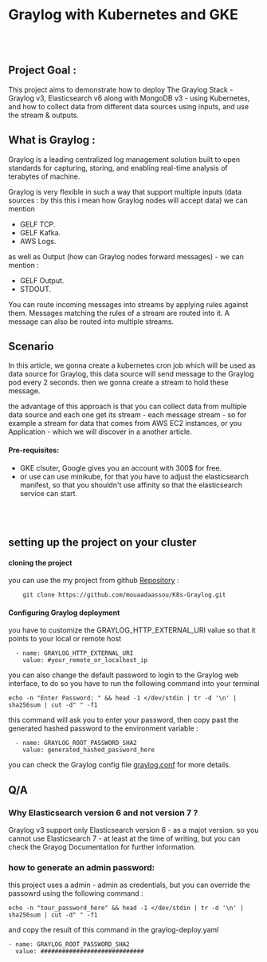 # Graylog with Kubernetes and GKE
<br/><br/>

## Project Goal :

This project aims to demonstrate how to deploy The Graylog Stack - Graylog v3, Elasticsearch v6 along with MongoDB v3 - using Kubernetes, 
and how to collect data from different data sources using inputs, and use the stream & outputs.

## What is Graylog :
Graylog is a leading centralized log management solution built to open standards for capturing, storing, and enabling real-time analysis
of terabytes of machine.

Graylog is very flexible in such a way that support multiple inputs (data sources : by this this i mean how Graylog nodes will accept data) 
we can mention 
- GELF TCP.
- GELF Kafka. 
- AWS Logs. 

as well as Output (how can Graylog nodes forward messages) - we can mention :  
- GELF Output.
- STDOUT.


You can route incoming messages into streams by applying rules against them. Messages matching the rules of a stream are routed into it.
A message can also be routed into multiple streams.

## Scenario
In this article, we gonna create a kubernetes cron job which will be used as data source for Graylog, this data source
will send message to the Graylog pod every 2 seconds. then we gonna create a stream to hold these message.

the advantage of this approach is that you can collect data from multiple data source and each one get its stream - each message stream -
so for example a stream for data that comes from AWS EC2 instances, or you Application - which we will discover in a another article.

#### Pre-requisites:
* GKE clsuter, Google gives you an account with 300$ for free.
* or use can use minikube, for that you have to adjust the elasticsearch manifest, so that you shouldn't use
affinity so that the elasticsearch service can start.
<br/>
<br/>

## setting up the  project on your cluster
#### cloning the project
you can use the my project from github [Repository](https://github.com/mouaadaassou/K8s-Graylog) :
```
    git clone https://github.com/mouaadaassou/K8s-Graylog.git
```

#### Configuring Graylog deployment
you have to customize the GRAYLOG_HTTP_EXTERNAL_URI value so that it points to your local or remote host

```
  - name: GRAYLOG_HTTP_EXTERNAL_URI
    value: #your_remote_or_localhost_ip
```

you can also change the default password to login to the Graylog web interface, to do so you have to run the following 
command into your terminal

```
echo -n "Enter Password: " && head -1 </dev/stdin | tr -d '\n' | sha256sum | cut -d" " -f1

```

this command will ask you to enter your password, then copy past the generated hashed password to the environment variable :

```
  - name: GRAYLOG_ROOT_PASSWORD_SHA2
    value: generated_hashed_password_here
```

you can check the Graylog config file [graylog.conf](https://github.com/Graylog2/graylog2-server/blob/master/misc/graylog.conf) for more details.

## 
## Q/A
### Why Elasticsearch version 6 and not version 7 ?
Graylog v3 support only Elasticsearch version 6 - as a majot version. so you cannot use Elasticsearch 7 - at least at the time of writing, 
but you can check the Grayog Documentation for further information.

### how to generate an admin password:
this project uses a admin - admin as credentials, but you can override the passowrd using the following command :

```
echo -n "tour_password_here" && head -1 </dev/stdin | tr -d '\n' | sha256sum | cut -d" " -f1
```
and copy the result of this command in the graylog-deploy.yaml
```
- name: GRAYLOG_ROOT_PASSWORD_SHA2
  value: #############################
```
